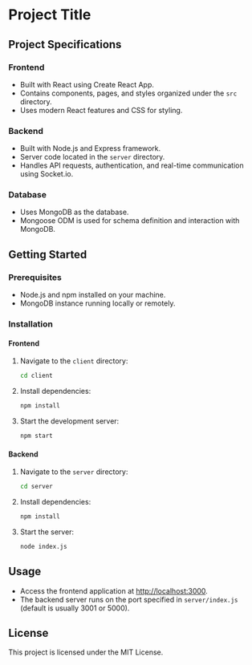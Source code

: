 # Project Title

## Project Specifications

### Frontend
- Built with React using Create React App.
- Contains components, pages, and styles organized under the `src` directory.
- Uses modern React features and CSS for styling.

### Backend
- Built with Node.js and Express framework.
- Server code located in the `server` directory.
- Handles API requests, authentication, and real-time communication using Socket.io.

### Database
- Uses MongoDB as the database.
- Mongoose ODM is used for schema definition and interaction with MongoDB.

## Getting Started

### Prerequisites
- Node.js and npm installed on your machine.
- MongoDB instance running locally or remotely.

### Installation

#### Frontend
1. Navigate to the `client` directory:
   ```bash
   cd client
   ```
2. Install dependencies:
   ```bash
   npm install
   ```
3. Start the development server:
   ```bash
   npm start
   ```

#### Backend
1. Navigate to the `server` directory:
   ```bash
   cd server
   ```
2. Install dependencies:
   ```bash
   npm install
   ```
3. Start the server:
   ```bash
   node index.js
   ```

## Usage
- Access the frontend application at [http://localhost:3000](http://localhost:3000).
- The backend server runs on the port specified in `server/index.js` (default is usually 3001 or 5000).

## License
This project is licensed under the MIT License.
